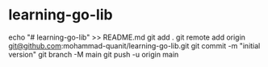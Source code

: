 # learning-go-lib

echo "# learning-go-lib" >> README.md
git add .
git remote add origin git@github.com:mohammad-quanit/learning-go-lib.git
git commit -m "initial version"
git branch -M main
git push -u origin main
